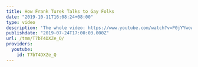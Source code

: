 ```yaml
---
title: How Frank Turek Talks to Gay Folks
date: "2019-10-11T16:08:24+08:00"
type: video
description: 'The whole video: https://www.youtube.com/watch?v=P0jYYwow71E'
publishdate: "2019-07-24T17:00:03.000Z"
url: /tmm/T7bT4DXZe_Q/
providers:
  youtube:
    id: T7bT4DXZe_Q
---
```

